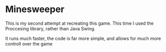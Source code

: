 # Minesweeper

This is my second attempt at recreating this game. This time I used the Proccesing library, rather than Java Swing.

It runs much faster, the code is far more simple, and allows for much more controll over the game
